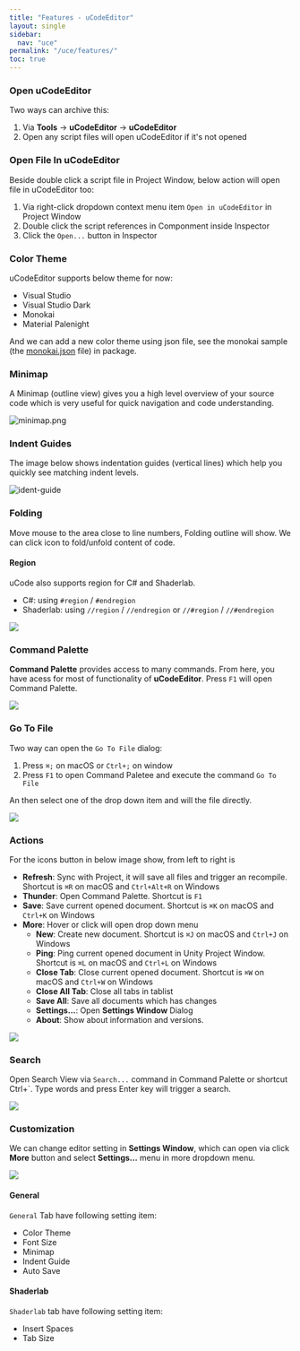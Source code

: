 ```yaml
---
title: "Features - uCodeEditor"
layout: single
sidebar:
  nav: "uce"
permalink: "/uce/features/"
toc: true
---
```


### Open uCodeEditor

Two ways can archive this:

1. Via __Tools__ -> __uCodeEditor__ -> __uCodeEditor__
2. Open any script files will open uCodeEditor if it's not opened

### Open File In uCodeEditor

Beside double click a script file in Project Window, below action will open file in uCodeEditor too:

1. Via right-click dropdown context menu item `Open in uCodeEditor` in Project Window
2. Double click the script references in Componment inside Inspector
3. Click the `Open...` button in Inspector 

### Color Theme

uCodeEditor supports below theme for now:

- Visual Studio
- Visual Studio Dark
- Monokai
- Material Palenight

And we can add a new color theme using json file, see the monokai sample (the [monokai.json](/uce/color-theme-sample/) file) in package.

### Minimap

A Minimap (outline view) gives you a high level overview of your source code which is very useful for quick navigation and code understanding.

![minimap.png](/assets/images/uce/minimap.png)

### Indent Guides

The image below shows indentation guides (vertical lines) which help you quickly see matching indent levels.

![ident-guide](/assets/images/uce/ident-guide.png)

### Folding

Move mouse to the area close to line numbers, Folding outline will show. We can click icon to fold/unfold content of code.

#### Region

uCode also supports region for C# and Shaderlab.

- C#: using `#region` / `#endregion`
- Shaderlab: using `//region` / `//endregion` or `//#region` / `//#endregion`

![](/assets/images/uce/folding.png)

### Command Palette

**Command Palette** provides access to many commands. From here, you have acess for most of functionality of __uCodeEditor__. Press `F1` will open Command Palette.

![](/assets/images/uce/commands-.png)

### Go To File

Two way can open the `Go To File` dialog:

1. Press `⌘;` on macOS or `Ctrl+;` on window
2. Press `F1` to open Command Paletee and execute the command `Go To File`

An then select one of the drop down item and will the file directly. 

![](/assets/images/uce/gotofile.png)

### Actions

For the icons button in below image show, from left to right is 

- __Refresh__: Sync with Project, it will save all files and trigger an recompile. Shortcut is `⌘R` on macOS and `Ctrl+Alt+R` on Windows
- __Thunder__: Open Command Palette. Shortcut is `F1`
- __Save__: Save current opened document. Shortcut is `⌘K` on macOS and `Ctrl+K` on Windows
- __More__: Hover or click will open drop down menu
  - __New__: Create new document. Shortcut is `⌘J` on macOS and `Ctrl+J` on Windows
  - __Ping__: Ping current opened document in Unity Project Window. Shortcut is `⌘L` on macOS and `Ctrl+L` on Windows
  - __Close Tab__: Close current opened document. Shortcut is `⌘W` on macOS and `Ctrl+W` on Windows
  - __Close All Tab__: Close all tabs in tablist
  - __Save All__: Save all documents which has changes
  - __Settings...__: Open __Settings Window__ Dialog
  - __About__: Show about information and versions.

![](/assets/images/uce/more.png)

### Search

Open Search View via `Search...` command in Command Palette or shortcut Ctrl+`. Type words and press Enter key will trigger a search.

![](/assets/images/uce/search.jpg)

### Customization

We can change editor setting in __Settings Window__, which can open via click __More__ button and select __Settings...__ menu in more dropdown menu.

![](/assets/images/uce/settings.png)

#### General

`General` Tab have following setting item:

- Color Theme
- Font Size
- Minimap
- Indent Guide
- Auto Save

#### Shaderlab

`Shaderlab` tab have following setting item:

- Insert Spaces
- Tab Size